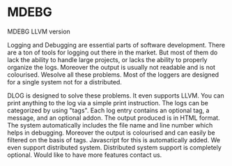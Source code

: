 MDEBG
=====

MDEBG LLVM version


Logging and Debugging are essential parts of software development. There are a ton of tools for logging out there in the market. But most of them do lack the ability to handle large projects, or lacks the ability to properly organize the logs. Moreover the output is usually not readable and is not colourised. Wesolve all these problems. Most of the loggers are designed for a single system not for a distributed.

DLOG is designed to solve these problems. It even supports LLVM. You can print anything to the log via a simple print instruction. The logs can be categorized by using "tags". Each log entry contains an optional tag, a message, and an optional addon. The output produced is in HTML format. The system automatically includes the file name and line number which helps in debugging. Moreover the output is colourised and can easily be filtered on the basis of tags. Javascript for this is automatically added. We even support distributed system. Distributed system support is completely optional. Would like to have more features contact us.
